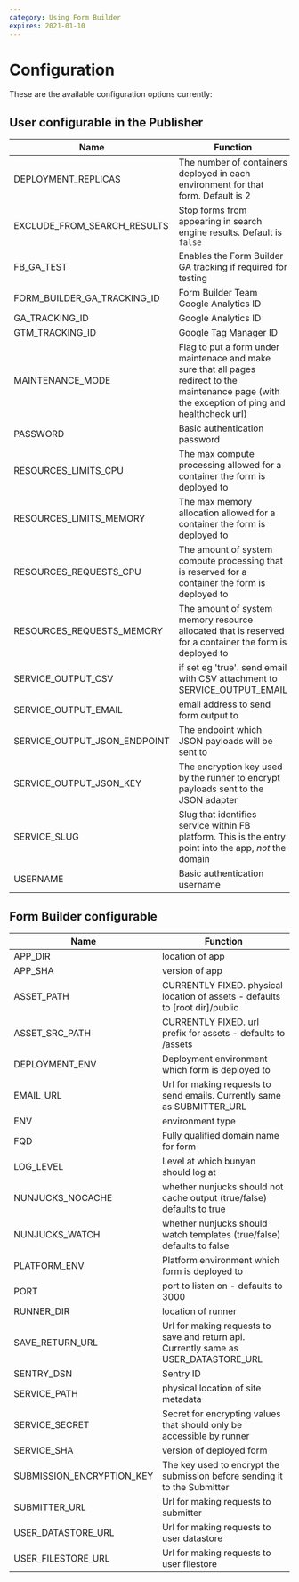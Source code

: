 ```yaml
---
category: Using Form Builder
expires: 2021-01-10
---
```


# Configuration

These are the available configuration options currently:

## User configurable in the Publisher

Name | Function
------------ | -------------
DEPLOYMENT_REPLICAS | The number of containers deployed in each environment for that form. Default is 2
EXCLUDE_FROM_SEARCH_RESULTS | Stop forms from appearing in search engine results. Default is `false`
FB_GA_TEST | Enables the Form Builder GA tracking if required for testing
FORM_BUILDER_GA_TRACKING_ID | Form Builder Team Google Analytics ID
GA_TRACKING_ID | Google Analytics ID
GTM_TRACKING_ID | Google Tag Manager ID
MAINTENANCE_MODE | Flag to put a form under maintenace and make sure that all pages redirect to the maintenance page (with the exception of ping and healthcheck url)
PASSWORD | Basic authentication password
RESOURCES_LIMITS_CPU | The max compute processing allowed for a container the form is deployed to
RESOURCES_LIMITS_MEMORY | The max memory allocation allowed for a container the form is deployed to
RESOURCES_REQUESTS_CPU | The amount of system compute processing that is reserved for a container the form is deployed to
RESOURCES_REQUESTS_MEMORY | The amount of system memory resource allocated that is reserved for a container the form is deployed to
SERVICE_OUTPUT_CSV | if set eg 'true'. send email with CSV attachment to SERVICE_OUTPUT_EMAIL
SERVICE_OUTPUT_EMAIL | email address to send form output to
SERVICE_OUTPUT_JSON_ENDPOINT | The endpoint which JSON payloads will be sent to
SERVICE_OUTPUT_JSON_KEY | The encryption key used by the runner to encrypt payloads sent to the JSON adapter
SERVICE_SLUG | Slug that identifies service within FB platform. This is the entry point into the app, _not_ the domain
USERNAME | Basic authentication username

## Form Builder configurable

Name | Function
------------ | -------------
APP_DIR | location of app
APP_SHA | version of app
ASSET_PATH | CURRENTLY FIXED. physical location of assets - defaults to [root dir]/public
ASSET_SRC_PATH | CURRENTLY FIXED. url prefix for assets - defaults to /assets
DEPLOYMENT_ENV | Deployment environment which form is deployed to
EMAIL_URL | Url for making requests to send emails. Currently same as SUBMITTER_URL
ENV | environment type
FQD | Fully qualified domain name for form
LOG_LEVEL | Level at which bunyan should log at
NUNJUCKS_NOCACHE | whether nunjucks should not cache output (true/false) defaults to true
NUNJUCKS_WATCH | whether nunjucks should watch templates (true/false) defaults to false
PLATFORM_ENV | Platform environment which form is deployed to
PORT | port to listen on - defaults to 3000
RUNNER_DIR | location of runner
SAVE_RETURN_URL | Url for making requests to save and return api. Currently same as USER_DATASTORE_URL
SENTRY_DSN | Sentry ID
SERVICE_PATH | physical location of site metadata
SERVICE_SECRET | Secret for encrypting values that should only be accessible by runner
SERVICE_SHA | version of deployed form
SUBMISSION_ENCRYPTION_KEY | The key used to encrypt the submission before sending it to the Submitter
SUBMITTER_URL | Url for making requests to submitter
USER_DATASTORE_URL | Url for making requests to user datastore
USER_FILESTORE_URL | Url for making requests to user filestore
